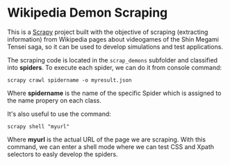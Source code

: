 # Wikipedia Demon Scraping

This is a <a href="https://scrapy.org/" target="_blank">Scrapy</a> project built with the objective of scraping (extracting information) from Wikipedia pages about videogames of the Shin Megami Tensei saga, so it can be used to develop simulations and test applications.

The scraping code is located in the `scrap_demons` subfolder and classified into **spiders**. To execute each spider, we can do it from console command:

```
scrapy crawl spidername -o myresult.json
```

Where **spidername** is the name of the specific Spider which is assigned to the name propery on each class.

It's also useful to use the command:

```
scrapy shell "myurl"
```

Where **myurl** is the actual URL of the page we are scraping. With this command, we can enter a shell mode where we can test CSS and Xpath selectors to easly develop the spiders.